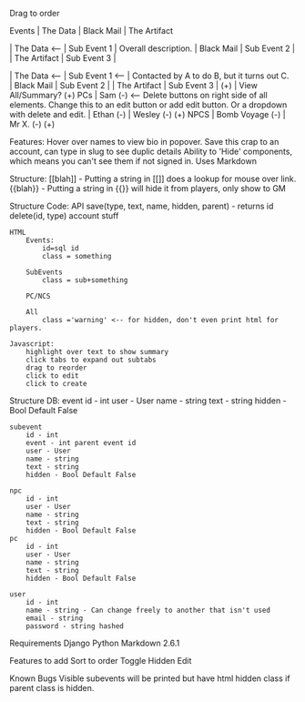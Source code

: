 Drag to order

Events
| The Data 
| Black Mail
| The Artifact

| The Data <—	| Sub Event 1 | Overall description.
| Black Mail	| Sub Event 2 |
| The Artifact	| Sub Event 3 |


| The Data <—	| Sub Event 1 <— 	| Contacted by A to do B, but it turns out C.  
| Black Mail	| Sub Event 2	    |
| The Artifact	| Sub Event 3		|
(+)				| View All/Summary?
				(+)
PCs
| Sam (-) <-- Delete buttons on right side of all elements.  Change this to an edit button or add edit button.  Or a dropdown with delete and edit.
| Ethan (-)
| Wesley (-)
(+)
NPCS
| Bomb Voyage (-)
| Mr X. (-)
(+)

Features: 
	Hover over names to view bio in popover.
	Save this crap to an account, can type in slug to see duplic details
	Ability to 'Hide' components, which means you can't see them if not signed in.
	Uses Markdown

Structure:
	[[blah]] - Putting a string in [[]] does a lookup for mouse over link.
	{{blah}} - Putting a string in {{}} will hide it from players, only show to GM

Structure Code:
	API
		save(type, text, name, hidden, parent) - returns id
		delete(id, type)
		account stuff

	HTML
		Events:
			id=sql id
			class = something

		SubEvents
			class = sub+something

		PC/NCS

		All
			class ='warning' <-- for hidden, don't even print html for players.

	Javascript:
		highlight over text to show summary
		click tabs to expand out subtabs
		drag to reorder
		click to edit
		click to create



Structure DB:
	event
		id - int
		user - User
		name - string
		text - string
		hidden - Bool Default False

	subevent
		id - int
		event - int parent event id
		user - User
		name - string
		text - string
		hidden - Bool Default False

	npc
		id - int
		user - User
		name - string
		text - string
		hidden - Bool Default False
	pc
		id - int
		user - User
		name - string
		text - string
		hidden - Bool Default False

	user
		id - int 
		name - string - Can change freely to another that isn't used
		email - string
		password - string hashed


Requirements
	Django
	Python Markdown 2.6.1

Features to add
Sort to order
Toggle Hidden
Edit

Known Bugs
Visible subevents will be printed but have html hidden class if parent class is hidden.  